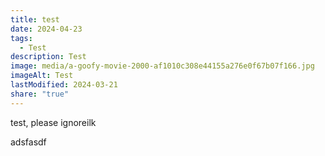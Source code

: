 ```yaml
---
title: test
date: 2024-04-23
tags:
  - Test
description: Test
image: media/a-goofy-movie-2000-af1010c308e44155a276e0f67b07f166.jpg
imageAlt: Test
lastModified: 2024-03-21
share: "true"
---
```

test, please ignoreilk

adsfasdf